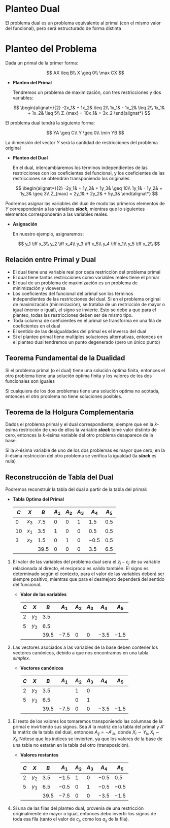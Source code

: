 # Planteo Dual

El problema dual es un problema equivalente al primal (con el mismo valor del funcional), pero será estructurado de forma distinta

# Planteo del Problema

Dada un primal de la primer forma:

$$
AX \leq B\\
X \geq 0\\
\max CX
$$

- ****************************************Planteo del Primal****************************************
    
    Tendremos un problema de maximización, con tres restricciones y dos variables:
    
    $$
    \begin{alignat*}{2}
    -2x_1& + 1x_2& \leq 2\\
    1x_1& - 1x_2& \leq 2\\
    1x_1& + 1x_2& \leq 5\\
    Z_{max} = 10x_1& + 3x_2
    \end{alignat*} 
    $$
    

El problema dual tendrá la siguiente forma:

$$
YA \geq C\\
Y \geq 0\\
\min YB
$$

La dimensión del vector $Y$ será la cantidad de restricciones del problema original

- ********************************Planteo del Dual********************************
    
    En el dual, intercambiaremos los términos independientes de las restricciones con los coeficientes del funcional, y los coeficientes de las restricciones se obtendrán transponiendo los originales
    
    $$
    \begin{alignat*}{2}
    -2y_1& + 1y_2& + 1y_3& \geq 10\\
    1y_1& - 1y_2& + 1y_3& \geq 3\\
    Z_{max} = 2y_1& + 2y_2& + 5y_3&
    \end{alignat*} 
    $$
    

Podremos asignar las variables del dual de modo las primeros elementos de $Y$ corresponderán a las variables *****slack*****, mientras que lo siguientes elementos corresponderán a las variables reales.

- ********************Asignación********************
    
    En nuestro ejemplo, asignaremos:
    
    $$
    y_1 \iff x_3\\
    y_2 \iff x_4\\
    y_3 \iff x_5\\
    y_4 \iff x_1\\
    y_5 \iff x_2\\
    $$
    

## Relación entre Primal y Dual

- El dual tiene una variable real por cada restricción del problema primal
- El dual tiene tantas restricciones como variables reales tiene el primar
- El dual de un problema de maximización es un problema de minimización y viceversa
- Los coeficientes del funcional del primal son los términos independientes de las restricciones del dual. Si en el problema original de maximización (minimización), se trataba de un restricción de mayor o igual (menor o igual), el signo se invierte. Esto se debe a que para el planteo, todas las restricciones deben ser de mismo tipo.
- Toda columna de coeficientes en el primal se transforma en una fila de coeficientes en el dual
- El sentido de las desigualdades del primal es el inverso del dual
- Si el planteo primal tiene multiples soluciones alternativas, entonces en el planteo dual tendremos un punto degenerado (pero un único punto)

## Teorema Fundamental de la Dualidad

Si el problema primal (o el dual) tiene una solución óptima finita, entonces el otro problema tiene una solución óptima finita y los valores de los dos funcionales son iguales

Si cualquiera de los dos problemas tiene una solución optima no acotada, entonces el otro problema no tiene soluciones posibles.

## Teorema de la Holgura Complementaria

Dados el problema primal y el dual correspondiente, siempre que en la $k$-ésima restricción de uno de ellos la variable *****slack***** tome valor distinto de cero, entonces la $k$-ésima variable del otro problema desaparece de la base.

Si la $k$-ésima variable de uno de los dos problemas es mayor que cero, en la $k$-ésima restricción del otro problema se verifica la igualdad (la *****slack***** es nula)

## Reconstrucción de Tabla del Dual

Podremos reconstruir la tabla del dual a partir de la tabla del primal: 

- **********************************************Tabla Optima del Primal**********************************************
    
    
    | $C$ | $X$ | $B$ | $A_1$ | $A_2$ | $A_3$ | $A_4$ | $A_5$ |
    | --- | --- | --- | --- | --- | --- | --- | --- |
    | $0$ | $x_3$ | $7.5$ | $0$ | $0$ | $1$ | $1.5$ | $0.5$ |
    | $10$ | $x_1$ | $3.5$ | $1$ | $0$ | $0$ | $0.5$ | $0.5$ |
    | $3$ | $x_2$ | $1.5$ | $0$ | $1$ | $0$ | $-0.5$ | $0.5$ |
    |  |  | $39.5$ | $0$ | $0$ | $0$ | $3.5$ | $6.5$ |
1. El valor de las variables del problema dual sera el $z_j - c_j$ de su variable relacionada al directo, el reciproco es valido también. El signo es determinado según el contexto, para el valor de las variables deberá ser siempre positivo, mientras que para el desmejoro dependerá del sentido del funcional.
    - **Valor de las variables**
        
        
        | $C$ | $X$ | $B$ | $A_1$ | $A_2$ | $A_3$ | $A_4$ | $A_5$ |
        | --- | --- | --- | --- | --- | --- | --- | --- |
        | $2$ | $y_2$ | $3.5$ |  |  |  |  |  |
        | $5$ | $y_3$ | $6.5$ |  |  |  |  |  |
        |  |  | $39.5$ | $-7.5$ | $0$ | $0$ | $-3.5$ | $-1.5$ |
2. Las vectores asociados a las variables de la base deben contener los vectores canónicos, debido a que nos encontramos en una tabla *simplex.*
    - **Vectores canónicos**
        
        
        | $C$ | $X$ | $B$ | $A_1$ | $A_2$ | $A_3$ | $A_4$ | $A_5$ |
        | --- | --- | --- | --- | --- | --- | --- | --- |
        | $2$ | $y_2$ | $3.5$ |  | $1$ | $0$ |  |  |
        | $5$ | $y_3$ | $6.5$ |  | $0$ | $1$ |  |  |
        |  |  | $39.5$ | $-7.5$ | $0$ | $0$ | $-3.5$ | $-1.5$ |
3. El resto de los valores los tomaremos transponiendo las columnas de la primal e invirtiendo sus signos. Sea $A$ la matriz de la tabla del primal y $A'$ la matriz de la tabla del dual, entonces $A_{ij} = -A'_{lk}$, donde $X_i \sim Y_k, X_j \sim X_l$. Nótese que los indices se invierten, ya que los valores de la base de una tabla no estarán en la tabla del otro (transposición).
    - **Valores restantes**
        
        
        | $C$ | $X$ | $B$ | $A_1$ | $A_2$ | $A_3$ | $A_4$ | $A_5$ |
        | --- | --- | --- | --- | --- | --- | --- | --- |
        | $2$ | $y_2$ | $3.5$ | $-1.5$ | $1$ | $0$ | $-0.5$ | $0.5$ |
        | $5$ | $y_3$ | $6.5$ | $-0.5$ | $0$ | $1$ | $-0.5$ | $-0.5$ |
        |  |  | $39.5$ | $-7.5$ | $0$ | $0$ | $-3.5$ | $-1.5$ |
        
4. Si una de las filas del planteo dual, provenía de una restricción originalmente de mayor o igual, entonces debo invertir los signos de toda esa fila (tanto el valor de $c_j$, como los $a_{ij}$ de la fila).